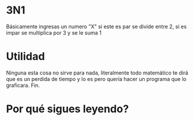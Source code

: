 # 3N1

Básicamente ingresas un numero "X" 
si este es par se divide entre 2, si es impar se multiplica por 3 y se le suma 1

# Utilidad
Ninguna esta cosa no sirve para nada, literalmente todo matemático te dirá que es un perdida de tiempo y lo es pero quería hacer un programa que lo graficara. Fin.

# Por qué sigues leyendo?
